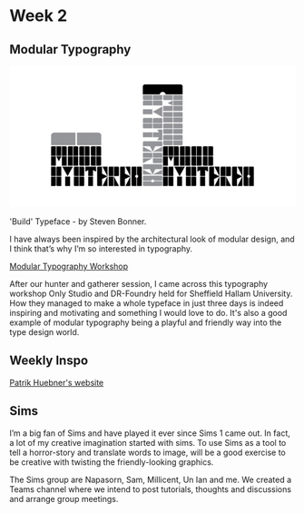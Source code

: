 # Week 2

## Modular Typography
![Modular](https://github.com/KristineGudmundsen/CodeWords/raw/master/SKO/Week_02/Steven%20Bonner_Build.jpg)

'Build' Typeface - by Steven Bonner.

I have always been inspired by the architectural look of modular design, and I think that’s why I’m so interested in typography. 

[Modular Typography Workshop](https://the-brandidentity.com/feed/matthew-tweddle-talks-us-onlys-modular-type-workshop-sheffield-hallam-university/)

After our hunter and gatherer session, I came across this typography workshop Only Studio and DR-Foundry held for Sheffield Hallam University. How they managed to make a whole typeface in just three days is indeed inspiring and motivating and something I would love to do. It's also a good example of modular typography being a playful and friendly way into the type design world. 

## Weekly Inspo
[Patrik Huebner's website](https://www.patrik-huebner.com)

## Sims
I’m a big fan of Sims and have played it ever since Sims 1 came out. In fact, a lot of my creative imagination started with sims. To use Sims as a tool to tell a horror-story and translate words to image, will be a good exercise to be creative with twisting the friendly-looking graphics. 

The Sims group are Napasorn, Sam, Millicent, Un Ian and me. We created a Teams channel where we intend to post tutorials, thoughts and discussions and arrange group meetings.
